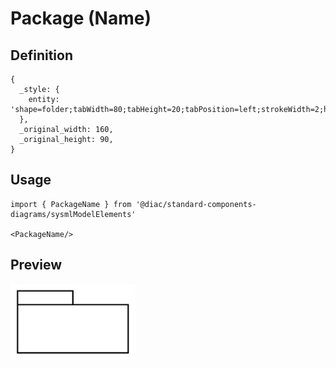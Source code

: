# Package (Name)

## Definition

```
{
  _style: { 
    entity: 'shape=folder;tabWidth=80;tabHeight=20;tabPosition=left;strokeWidth=2;html=1;whiteSpace=wrap;align=center;',
  },
  _original_width: 160,
  _original_height: 90,
}
```

## Usage

```
import { PackageName } from '@diac/standard-components-diagrams/sysmlModelElements'

<PackageName/>
```

## Preview

<img src="./package-name.png" width="200"/>
